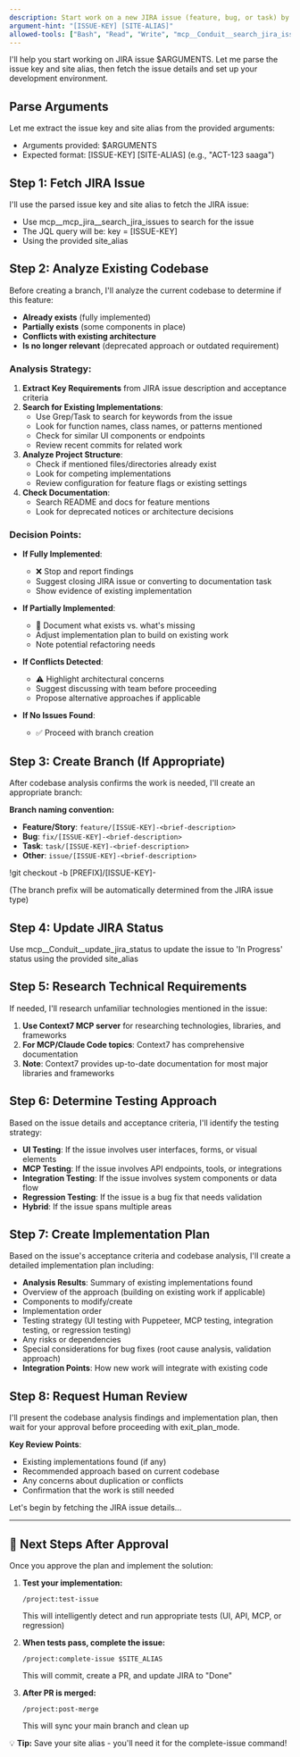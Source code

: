 ```yaml
---
description: Start work on a new JIRA issue (feature, bug, or task) by fetching the issue, creating a branch, and updating status
argument-hint: "[ISSUE-KEY] [SITE-ALIAS]"
allowed-tools: ["Bash", "Read", "Write", "mcp__Conduit__search_jira_issues", "mcp__Conduit__update_jira_status"]
---
```


I'll help you start working on JIRA issue $ARGUMENTS. Let me parse the issue key and site alias, then fetch the issue details and set up your development environment.

## Parse Arguments
Let me extract the issue key and site alias from the provided arguments:
- Arguments provided: $ARGUMENTS
- Expected format: [ISSUE-KEY] [SITE-ALIAS] (e.g., "ACT-123 saaga")

## Step 1: Fetch JIRA Issue
I'll use the parsed issue key and site alias to fetch the JIRA issue:
- Use mcp__mcp_jira__search_jira_issues to search for the issue
- The JQL query will be: key = [ISSUE-KEY]
- Using the provided site_alias

## Step 2: Analyze Existing Codebase
Before creating a branch, I'll analyze the current codebase to determine if this feature:
- **Already exists** (fully implemented)
- **Partially exists** (some components in place)
- **Conflicts with existing architecture**
- **Is no longer relevant** (deprecated approach or outdated requirement)

### Analysis Strategy:
1. **Extract Key Requirements** from JIRA issue description and acceptance criteria
2. **Search for Existing Implementations**:
   - Use Grep/Task to search for keywords from the issue
   - Look for function names, class names, or patterns mentioned
   - Check for similar UI components or endpoints
   - Review recent commits for related work
3. **Analyze Project Structure**:
   - Check if mentioned files/directories already exist
   - Look for competing implementations
   - Review configuration for feature flags or existing settings
4. **Check Documentation**:
   - Search README and docs for feature mentions
   - Look for deprecated notices or architecture decisions

### Decision Points:
- **If Fully Implemented**: 
  - ❌ Stop and report findings
  - Suggest closing JIRA issue or converting to documentation task
  - Show evidence of existing implementation
  
- **If Partially Implemented**:
  - 🔄 Document what exists vs. what's missing
  - Adjust implementation plan to build on existing work
  - Note potential refactoring needs
  
- **If Conflicts Detected**:
  - ⚠️ Highlight architectural concerns
  - Suggest discussing with team before proceeding
  - Propose alternative approaches if applicable
  
- **If No Issues Found**:
  - ✅ Proceed with branch creation

## Step 3: Create Branch (If Appropriate)
After codebase analysis confirms the work is needed, I'll create an appropriate branch:

**Branch naming convention:**
- **Feature/Story**: `feature/[ISSUE-KEY]-<brief-description>`
- **Bug**: `fix/[ISSUE-KEY]-<brief-description>`  
- **Task**: `task/[ISSUE-KEY]-<brief-description>`
- **Other**: `issue/[ISSUE-KEY]-<brief-description>`

!git checkout -b [PREFIX]/[ISSUE-KEY]-<brief-description>

(The branch prefix will be automatically determined from the JIRA issue type)

## Step 4: Update JIRA Status
Use mcp__Conduit__update_jira_status to update the issue to 'In Progress' status using the provided site_alias

## Step 5: Research Technical Requirements
If needed, I'll research unfamiliar technologies mentioned in the issue:

1. **Use Context7 MCP server** for researching technologies, libraries, and frameworks
2. **For MCP/Claude Code topics**: Context7 has comprehensive documentation
3. **Note**: Context7 provides up-to-date documentation for most major libraries and frameworks

## Step 6: Determine Testing Approach
Based on the issue details and acceptance criteria, I'll identify the testing strategy:
- **UI Testing**: If the issue involves user interfaces, forms, or visual elements
- **MCP Testing**: If the issue involves API endpoints, tools, or integrations
- **Integration Testing**: If the issue involves system components or data flow
- **Regression Testing**: If the issue is a bug fix that needs validation
- **Hybrid**: If the issue spans multiple areas

## Step 7: Create Implementation Plan
Based on the issue's acceptance criteria and codebase analysis, I'll create a detailed implementation plan including:
- **Analysis Results**: Summary of existing implementations found
- Overview of the approach (building on existing work if applicable)
- Components to modify/create
- Implementation order
- Testing strategy (UI testing with Puppeteer, MCP testing, integration testing, or regression testing)
- Any risks or dependencies
- Special considerations for bug fixes (root cause analysis, validation approach)
- **Integration Points**: How new work will integrate with existing code

## Step 8: Request Human Review
I'll present the codebase analysis findings and implementation plan, then wait for your approval before proceeding with exit_plan_mode.

**Key Review Points**:
- Existing implementations found (if any)
- Recommended approach based on current codebase
- Any concerns about duplication or conflicts
- Confirmation that the work is still needed

Let's begin by fetching the JIRA issue details...

---

## 🚀 Next Steps After Approval

Once you approve the plan and implement the solution:

1. **Test your implementation:**
   ```
   /project:test-issue
   ```
   This will intelligently detect and run appropriate tests (UI, API, MCP, or regression)

2. **When tests pass, complete the issue:**
   ```
   /project:complete-issue $SITE_ALIAS
   ```
   This will commit, create a PR, and update JIRA to "Done"

3. **After PR is merged:**
   ```
   /project:post-merge
   ```
   This will sync your main branch and clean up

💡 **Tip:** Save your site alias - you'll need it for the complete-issue command!